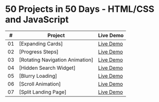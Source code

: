 # 50 Projects in 50 Days - HTML/CSS and JavaScript

|  #  | Project                                   | Live Demo                                                                         |                                                                     
| :-: | ----------------------------------------- | --------------------------------------------------------------------------------- |
| 01  | [Expanding Cards]                         | [Live Demo](https://50projects50days.com/projects/expanding-cards/)               |
| 02  | [Progress Steps]                          | [Live Demo](https://50projects50days.com/projects/progress-steps/)                |
| 03  | [Rotating Navigation Animation]           | [Live Demo](https://50projects50days.com/projects/rotating-navigation-animation/) |
| 04  | [Hidden Search Widget]                    | [Live Demo](https://50projects50days.com/projects/hidden-search-widget/)          |
| 05  | [Blurry Loading]                          | [Live Demo](https://50projects50days.com/projects/blurry-loading/)                |
| 06  | [Scroll Animation]                        | [Live Demo](https://50projects50days.com/projects/scroll-animation/)              |
| 07  | [Split Landing Page]                      | [Live Demo](https://50projects50days.com/projects/split-landing-page/)            |
